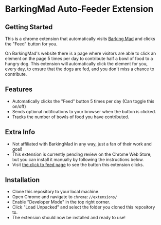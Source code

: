 # BarkingMad Auto-Feeder Extension

## Getting Started

This is a chrome extension that automatically visits [Barking Mad](https://barkingmad.co.za/click-to-feed-2019-2/) and clicks the "Feed" button for you.

On BarkingMad's website there is a page where visitors are able to click an element on the page 5 times per day to contribute half a bowl of food to a hungry dog. This extension will automatically click the element for you, every day, to ensure that the dogs are fed, and you don't miss a chance to contribute.

## Features
- Automatically clicks the "Feed" button 5 times per day (Can toggle this on/off)
- Sends optional notifications to your browser when the button is clicked.
- Tracks the number of bowls of food you have contributed.

## Extra Info
- Not affiliated with BarkingMad in any way, just a fan of their work and goal!
- This extension is currently pending review on the Chrome Web Store, but you can install it manually by following the instructions below.
- Visit [the click to feed page](https://barkingmad.co.za/click-to-feed-2019-2/) to see the button this extension clicks.

## Installation
- Clone this repository to your local machine.
- Open Chrome and navigate to `chrome://extensions/`
- Enable "Developer Mode" in the top right corner.
- Click "Load Unpacked" and select the folder you cloned this repository to.
- The extension should now be installed and ready to use!
  
